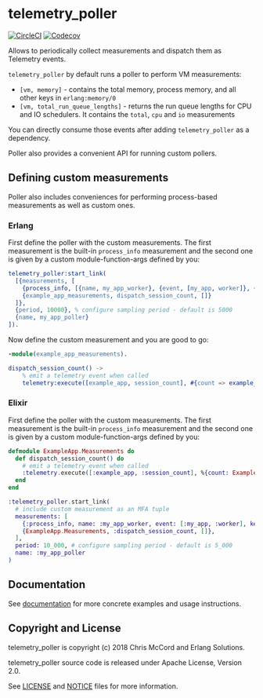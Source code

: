 # telemetry_poller

[![CircleCI](https://circleci.com/gh/beam-telemetry/telemetry_poller.svg?style=svg)](https://circleci.com/gh/beam-telemetry/telemetry_poller)
[![Codecov](https://codecov.io/gh/beam-telemetry/telemetry_poller/branch/master/graphs/badge.svg)](https://codecov.io/gh/beam-telemetry/telemetry_poller/branch/master/graphs/badge.svg)

Allows to periodically collect measurements and dispatch them as Telemetry events.

`telemetry_poller` by default runs a poller to perform VM measurements:

  * `[vm, memory]` - contains the total memory, process memory, and all other keys in `erlang:memory/0`
  * `[vm, total_run_queue_lengths]` - returns the run queue lengths for CPU and IO schedulers. It contains the `total`, `cpu` and `io` measurements

You can directly consume those events after adding `telemetry_poller` as a dependency.

Poller also provides a convenient API for running custom pollers.

## Defining custom measurements

Poller also includes conveniences for performing process-based measurements as well as custom ones.

### Erlang

First define the poller with the custom measurements. The first measurement is the built-in `process_info` measurement and the second one is given by a custom module-function-args defined  by you:

```erlang
telemetry_poller:start_link(
  [{measurements, [
    {process_info, [{name, my_app_worker}, {event, [my_app, worker]}, {keys, [memory, message_queue_len]}]},
    {example_app_measurements, dispatch_session_count, []}
  ]},
  {period, 10000}, % configure sampling period - default is 5000
  {name, my_app_poller}
]).
```

Now define the custom measurement and you are good to go:

```erlang
-module(example_app_measurements).

dispatch_session_count() ->
    % emit a telemetry event when called
    telemetry:execute([example_app, session_count], #{count => example_app:session_count()}, #{}).
```

### Elixir

First define the poller with the custom measurements. The first measurement is the built-in `process_info` measurement and the second one is given by a custom module-function-args defined  by you:

```elixir
defmodule ExampleApp.Measurements do
  def dispatch_session_count() do
    # emit a telemetry event when called
    :telemetry.execute([:example_app, :session_count], %{count: ExampleApp.session_count()}, %{})
  end
end
```

```elixir
:telemetry_poller.start_link(
  # include custom measurement as an MFA tuple
  measurements: [
    {:process_info, name: :my_app_worker, event: [:my_app, :worker], keys: [:message, :message_queue_len]},
    {ExampleApp.Measurements, :dispatch_session_count, []},
  ],
  period: 10_000, # configure sampling period - default is 5_000
  name: :my_app_poller
)
```

## Documentation

See [documentation](https://hexdocs.pm/telemetry_poller/) for more concrete examples and usage
instructions.

## Copyright and License

telemetry_poller is copyright (c) 2018 Chris McCord and Erlang Solutions.

telemetry_poller source code is released under Apache License, Version 2.0.

See [LICENSE](LICENSE) and [NOTICE](NOTICE) files for more information.
